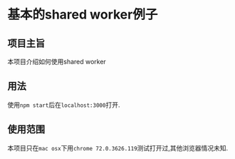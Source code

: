 # 基本的shared worker例子

## 项目主旨

本项目介绍如何使用shared worker

## 用法

使用`npm start`后在`localhost:3000`打开.


## 使用范围

本项目只在`mac osx`下用`chrome 72.0.3626.119`测试打开过,其他浏览器情况未知.